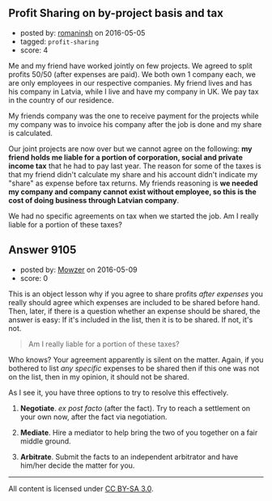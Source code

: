 ## Profit Sharing on by-project basis and tax

- posted by: [romaninsh](https://stackexchange.com/users/70718/romaninsh) on 2016-05-05
- tagged: `profit-sharing`
- score: 4

Me and my friend have worked jointly on few projects. We agreed to split profits 50/50 (after expenses are paid). We both own 1 company each, we are only employees in our respective companies. My friend lives and has his company in Latvia, while I live and have my company in UK. We pay tax in the country of our residence.

My friends company was the one to receive payment for the projects while my company was to invoice his company after the job is done and my share is calculated.

Our joint projects are now over but we cannot agree on the following: **my friend holds me liable for a portion of corporation, social and private income tax** that he had to pay last year. The reason for some of the taxes is that my friend didn't calculate my share and his account didn't indicate my "share" as expense before tax returns. My friends reasoning is **we needed my company and company cannot exist without employee, so this is the cost of doing business through Latvian company**.

We had no specific agreements on tax when we started the job. Am I really liable for a portion of these taxes?


## Answer 9105

- posted by: [Mowzer](https://stackexchange.com/users/1803081/mowzer) on 2016-05-09
- score: 0

This is an object lesson why if you agree to share profits *after expenses* you really should agree which expenses are included to be shared before hand. Then, later, if there is a question whether an expense should be shared, the answer is easy: If it's included in the list, then it is to be shared. If not, it's not.

>  Am I really liable for a portion of these taxes?

Who knows? Your agreement apparently is silent on the matter. Again, if you bothered to list *any specific* expenses to be shared then if this one was not on the list, then in my opinion, it should not be shared.

As I see it, you have three options to try to resolve this effectively.

1. **Negotiate**. *ex post facto* (after the fact). Try to reach a settlement on your own now, after the fact via negotiation.

1. **Mediate**. Hire a mediator to help bring the two of you together on a fair middle ground.

1. **Arbitrate**. Submit the facts to an independent arbitrator and have him/her decide the matter for you.



---

All content is licensed under [CC BY-SA 3.0](https://creativecommons.org/licenses/by-sa/3.0/).
